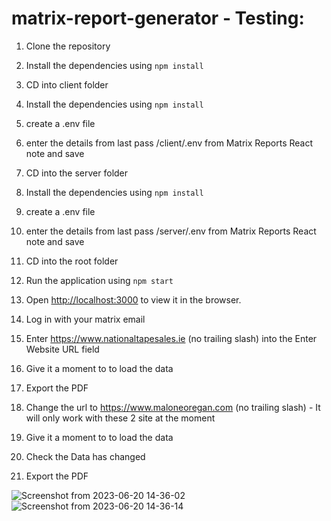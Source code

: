 # matrix-report-generator - Testing:

1. Clone the repository 

2. Install the dependencies using `npm install`

3. CD into client folder

4. Install the dependencies using `npm install`

5. create a .env file

6. enter the details from last pass /client/.env from Matrix Reports React note and save

7. CD into the server folder

8. Install the dependencies using `npm install`

9. create a .env file

10. enter the details from last pass /server/.env from Matrix Reports React note and save

11. CD into the root folder

12. Run the application using `npm start`

13. Open [http://localhost:3000](http://localhost:3000) to view it in the browser.

14. Log in with your matrix email

15. Enter https://www.nationaltapesales.ie (no trailing slash) into the Enter Website URL field

16. Give it a moment to to load the data

17. Export the PDF

18. Change the url to https://www.maloneoregan.com (no trailing slash) - It will only work with these 2 site at the moment 

19. Give it a moment to to load the data

20. Check the Data has changed

21. Export the PDF

![Screenshot from 2023-06-20 14-36-02](https://github.com/bernardhanna/matrix-report-generator/assets/47034430/799f9659-e248-4d01-8bc3-20962dea0836)
![Screenshot from 2023-06-20 14-36-14](https://github.com/bernardhanna/matrix-report-generator/assets/47034430/8dc01ef6-befb-41b7-90ad-6db1224140b0)


